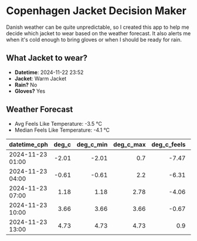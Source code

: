 
# Copenhagen Jacket Decision Maker

Danish weather can be quite unpredictable, so I created this app to help me decide which jacket to wear based on the weather forecast. 
It also alerts me when it's cold enough to bring gloves or when I should be ready for rain.

## What Jacket to wear?

- **Datetime**: 2024-11-22 23:52
- **Jacket**: Warm Jacket
- **Rain?** No
- **Gloves?** Yes

## Weather Forecast
- Avg Feels Like Temperature: -3.5 °C
- Median Feels Like Temperature: -4.1 °C

| datetime_cph     |   deg_c |   deg_c_min |   deg_c_max |   deg_c_feels | weather   | wind   | rain   |
|:-----------------|--------:|------------:|------------:|--------------:|:----------|:-------|:-------|
| 2024-11-23 01:00 |   -2.01 |       -2.01 |        0.7  |         -7.47 | Clouds    | Medium | None   |
| 2024-11-23 04:00 |   -0.61 |       -0.61 |        2.2  |         -6.31 | Clouds    | High   | None   |
| 2024-11-23 07:00 |    1.18 |        1.18 |        2.78 |         -4.06 | Clouds    | High   | None   |
| 2024-11-23 10:00 |    3.66 |        3.66 |        3.66 |         -0.67 | Clear     | High   | None   |
| 2024-11-23 13:00 |    4.73 |        4.73 |        4.73 |          0.9  | Clouds    | Medium | None   |
        